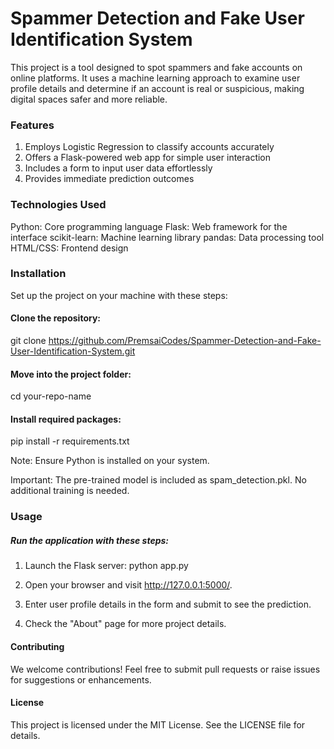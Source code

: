 # Spammer Detection and Fake User Identification System

This project is a tool designed to spot spammers and fake accounts on online platforms. It uses a machine learning approach to examine user profile details and determine if an account is real or suspicious, making digital spaces safer and more reliable.

### Features
1. Employs Logistic Regression to classify accounts accurately
2. Offers a Flask-powered web app for simple user interaction
3. Includes a form to input user data effortlessly
4. Provides immediate prediction outcomes

### Technologies Used
Python: Core programming language
Flask: Web framework for the interface
scikit-learn: Machine learning library
pandas: Data processing tool
HTML/CSS: Frontend design

### Installation
Set up the project on your machine with these steps:

#### Clone the repository:
  git clone https://github.com/PremsaiCodes/Spammer-Detection-and-Fake-User-Identification-System.git

#### Move into the project folder:
  cd your-repo-name

#### Install required packages:
  pip install -r requirements.txt

Note: Ensure Python is installed on your system.

Important: The pre-trained model is included as spam_detection.pkl. No additional training is needed.

### Usage
##### Run the application with these steps:

1. Launch the Flask server:
  python app.py

2. Open your browser and visit http://127.0.0.1:5000/.
3. Enter user profile details in the form and submit to see the prediction.
4. Check the "About" page for more project details.

#### Contributing
We welcome contributions! Feel free to submit pull requests or raise issues for suggestions or enhancements.

#### License
This project is licensed under the MIT License. See the LICENSE file for details.
